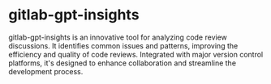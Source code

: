 # gitlab-gpt-insights
gitlab-gpt-insights is an innovative tool for analyzing code review discussions. It identifies common issues and patterns, improving the efficiency and quality of code reviews. Integrated with major version control platforms, it's designed to enhance collaboration and streamline the development process.
